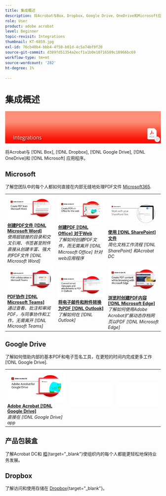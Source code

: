 ```yaml
---
title: 集成概述
description: 将Acrobat与Box、Dropbox、Google Drive、OneDrive和Microsoft应用程序集成
role: User
product: adobe acrobat
level: Beginner
topic-revisit: Integrations
thumbnail: KT-6859.jpg
exl-id: 76cb40b4-bbb4-4f50-b01d-4c5a74bf9f20
source-git-commit: d389fd51354a2ecf1a1b0e10716509c18966bc69
workflow-type: tm+mt
source-wordcount: '282'
ht-degree: 1%

---
```


# 集成概述

![Acrobat集成图像](../assets/Hero-Integrate.png)

将Acrobat与 [!DNL Box], [!DNL Dropbox], [!DNL Google Drive], [!DNL OneDrive]和 [!DNL Microsoft] 应用程序。

## Microsoft

了解您团队中的每个人都如何直接在内部无缝地处理PDF文件 [Microsoft365](https://www.adobe.com/documentcloud/integrations/microsoft-office-365.html).

<table style="table-layout:fixed">
<tr>
  <td>
    <a href="createfromword.md">
      <img alt="从Microsoft Word创建PDF文件" src="../assets/CreateWord.png" />
    </a>
    <div>
    <a href="createfromword.md"><strong>创建PDF文件 [!DNL Microsoft Word]</strong></a>
    </div>
    <em>使用超链接的目录和交叉引用、书签甚至附件直接从创建丰富、强大的PDF文件 [!DNL Microsoft Word]</em>
    <br>
  </td>
  <td>
    <a href="createofficeweb.md">
      <img alt="创建PDF [!DNL Office] 对于Web" src="../assets/Officeweb_1280.png" />
    </a>
    <div>
    <a href="createofficeweb.md"><strong>创建PDF [!DNL Office] 对于Web</strong></a>
    </div>
    <em>了解如何创建PDF文件，而无需离开 [!DNL Microsoft Office] 针对web应用程序</em>
    <br>
  </td>  
  <td>
    <a href="acrobatandsp.md">
      <img alt="使用 [!DNL SharePoint] 文件" src="../assets/SharePoint.png" />
    </a>
    <div>
    <a href="acrobatandsp.md"><strong>使用 [!DNL SharePoint] 文件</strong></a>
    </div>
    <em>简化文档工作流程 [!DNL SharePoint] 和Acrobat DC</em>
    <br>
  </td>  
</tr>
<tr>
  <td>
    <a href="acrobatandteams.md">
      <img alt="PDF协作 [!DNL Microsoft Teams]" src="../assets/MicrosoftTeams.png" />
    </a>
    <div>
    <a href="acrobatandteams.md"><strong>PDF协作 [!DNL Microsoft Teams]</strong></a>
    </div>
    <em>通过查看、批注和审阅PDF，与同事协作和工作，无需离开 [!DNL Microsoft Teams]</em>
    <br>
  </td>
  <td>
    <a href="outlook.md">
      <img alt="在Outlook中将电子邮件和附件转换为PDF" src="../assets/Outlook.jpg" />
    </a>
    <div>
    <a href="outlook.md"><strong>将电子邮件和附件转换为PDF [!DNL Outlook]</strong></a>
    </div>
    <em>了解如何在 [!DNL Outlook]</em>
    <br>
  </td>
  <td>
    <a href="edge.md">
      <img alt="浏览时创建PDF内容 [!DNL Microsoft Edge]" src="../assets/Edge_1280.png" />
    </a>
    <div>
    <a href="edge.md"><strong>浏览时创建PDF内容 [!DNL Microsoft Edge]</strong></a>
    </div>
    <em>了解如何使用Adobe Acrobat扩展动态存档网页以PDF [!DNL Microsoft Edge]</em>
    <br>
  </td>
</tr>
</table>

## Google Drive

了解如何借助内部的基本PDF和电子签名工具，在更短的时间内完成更多工作 [!DNL Google Drive].

<table style="table-layout:fixed">
<tr>
  <td>
    <a href="acrobatandgoogle.md">
      <img alt="Adobe Acrobat for Google Drive" src="../assets/acrobatgoogle.jpg" />
    </a>
    <div>
    <a href="acrobatandgoogle.md"><strong>Adobe Acrobat [!DNL Google Drive]</strong></a>
    </div>
    <em>直接在 [!DNL Google Drive] app</em>
    <br>
  </td>
  <td>
   <img alt="间隔符" src="../assets/Whitespacer.png" />
    <div>
    <br>
  </td>
  <td>
   <img alt="间隔符" src="../assets/Whitespacer.png" />
    <div>
    <br>
  </td>
</tr>
</table>

## 产品包装盒

了解Acrobat DC和 [框](https://www.adobe.com/documentcloud/integrations/box.html){target=&quot;_blank&quot;}使组织内的每个人都能更轻松地保持业务发展。

## Dropbox

了解访问和使用存储在 [Dropbox](https://www.adobe.com/documentcloud/integrations/dropbox.html){target=&quot;_blank&quot;}。
